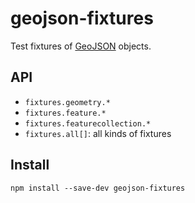 # geojson-fixtures

Test fixtures of [GeoJSON](http://geojson.org/) objects.

## API

* `fixtures.geometry.*`
* `fixtures.feature.*`
* `fixtures.featurecollection.*`
* `fixtures.all[]`: all kinds of fixtures

## Install

    npm install --save-dev geojson-fixtures

